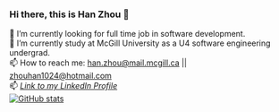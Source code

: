 ### Hi there, this is Han Zhou 👋

<!--
**albat3ross/albat3ross** is a ✨ _special_ ✨ repository because its `README.md` (this file) appears on your GitHub profile.

Here are some ideas to get you started:

- 🔭 I’m currently working on ...
- 🌱 I’m currently learning ...
- 👯 I’m looking to collaborate on ...
- 🤔 I’m looking for help with ...
- 💬 Ask me about ...
- 📫 How to reach me: ...
- 😄 Pronouns: ...
- ⚡ Fun fact: ...
-->
🔭 I’m currently looking for full time job in software development.  
🌱 I’m currently study at McGill University as a U4 software engineering undergrad.  
📫 How to reach me: han.zhou@mail.mcgill.ca || zhouhan1024@hotmail.com  
📫 *[Link to my LinkedIn Profile](https://www.linkedin.com/in/han-zhou-678954160/)*  
[![GitHub stats](https://github-readme-stats.vercel.app/api?username=Albat3ross&show_icons=true)  ](https://github.com/Albat3ross/)
